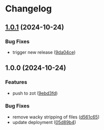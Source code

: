 # Changelog

## [1.0.1](https://github.com/Jmainguy/soh.re/compare/v1.0.0...v1.0.1) (2024-10-24)


### Bug Fixes

* trigger new release ([9da04ce](https://github.com/Jmainguy/soh.re/commit/9da04ceeaff44f48740710f4235a8eef2aa5388b))

## 1.0.0 (2024-10-24)


### Features

* push to zot ([9ebd3fd](https://github.com/Jmainguy/soh.re/commit/9ebd3fd9b08441404da101f7ddc41947825d729a))


### Bug Fixes

* remove wacky stripping of files ([d561c65](https://github.com/Jmainguy/soh.re/commit/d561c6533a97cc0319c80b747e13755aff0b5632))
* update deployment ([05d89b4](https://github.com/Jmainguy/soh.re/commit/05d89b43f943beadb3d6f41ff7285bef9854a853))
